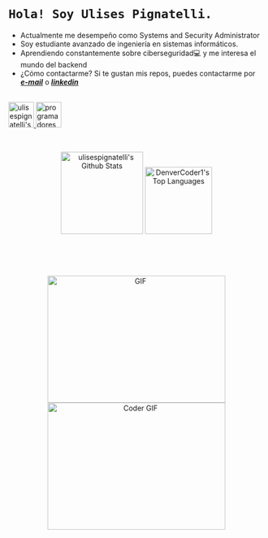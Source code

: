 
# ```Hola! Soy Ulises Pignatelli.```


* Actualmente me desempeño como Systems and Security Administrator
* Soy estudiante avanzado de ingeniería en sistemas informáticos. 
* Aprendiendo constantemente sobre ciberseguridad💻 y me interesa el mundo del backend
* ¿Cómo contactarme? Si te gustan mis repos, puedes contactarme por _**[e-mail](mailto:pignatelli.ulises15@gmail.com)**_ o _**[linkedin](https://www.linkedin.com/in/ulises-pignatelli/)**_

     
<!-- Social icons section -->
<p align="left">
<br/>
<a href="https://www.linkedin.com/in/ulises-pignatelli/" title="LinkedIn" target="_blank">
  <img alt="ulisespignatelli's LinkdeIN" width="50px" src="https://i.ibb.co/FqXgQYK/logotipo-de-linkedin.png" />
</a>
<a href="https://www.instagram.com/programadores_argentina/" title="Instagram Programadores Argentina Community" target="_blank">
  <img alt="programadores_argentina's Instagram" width="50px" src="https://i.ibb.co/GHG7CHr/logotipo-de-instagram.png" />
</a>

<br>
</p>

<br/>
<p align="center">
  <a href="https://github.com/anuraghazra/github-readme-stats"><img alt="ulisespignatelli's Github Stats" src="https://github-readme-stats.vercel.app/api/?username=ulisespignatelli&show_icons=true&count_private=true&theme=react&hide_border=true&bg_color=1F222E&title_color=F85D7F&icon_color=F8D866" height="162px"/></a>
<a href="https://github.com/anuraghazra/github-readme-stats"><img alt="DenverCoder1's Top Languages" src="https://github-readme-stats.vercel.app/api/top-langs/?username=ulisespignatelli&langs_count=8&layout=compact&theme=react&hide_border=true&bg_color=1F222E&title_color=F85D7F&icon_color=F8D866&hide=Jupyter%20Notebook" height="132px"/></a>
</p>
<br/>
<br/>
<br/>
  <p align="center">
   <img  alt="GIF" src="https://developers.giphy.com/branch/master/static/api-c99e353f761d318322c853c03ebcf21b.gif" width="350" height="250" />
   <img  src="https://media.giphy.com/media/SWoSkN6DxTszqIKEqv/giphy.gif" alt="Coder GIF" width="350" height="250">
</p> 

<!---   
https://github.com/ulisespignatelli es un repositorio ✨ especial ✨ porque su `README.md` (este archivo) aparece en su perfil de GitHub.
Puede hacer clic en el enlace Vista previa para ver los cambios.
--->
